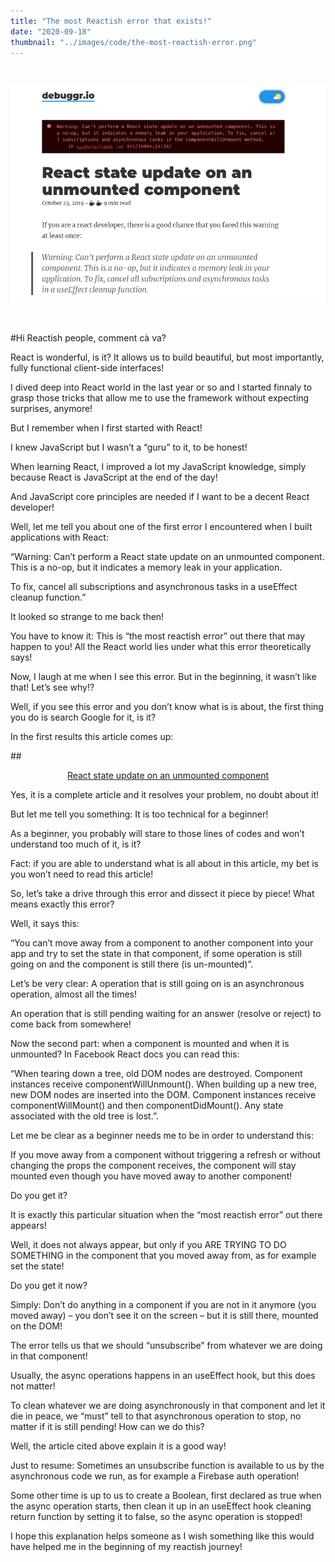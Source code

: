 ```yaml
---
title: "The most Reactish error that exists!"
date: "2020-09-18"
thumbnail: "../images/code/the-most-reactish-error.png"
---
```


</br>

![Gatsby](../images/code/the-most-reactish-error.png)

</br>

#Hi Reactish people, comment cà va?

React is wonderful, is it? It allows us to build beautiful, but most importantly, fully functional client-side interfaces!

I dived deep into React world in the last year or so and I started finnaly to grasp those tricks that allow me to use the framework without expecting surprises, anymore!

But I remember when I first started with React!

I knew JavaScript but I wasn’t a “guru” to it, to be honest!

When learning React, I improved a lot my JavaScript knowledge, simply because React is JavaScript at the end of the day!

And JavaScript core principles are needed if I want to be a decent React developer!

Well, let me tell you about one of the first error I encountered when I built applications with React:

“Warning: Can’t perform a React state update on an unmounted component. This is a no-op, but it indicates a memory leak in your application.

To fix, cancel all subscriptions and asynchronous tasks in a useEffect cleanup function.”

It looked so strange to me back then!

You have to know it: This is “the most reactish error” out there that may happen to you!
All the React world lies under what this error theoretically says!

Now, I laugh at me when I see this error. But in the beginning, it wasn’t like that!
Let’s see why!?

Well, if you see this error and you don’t know what is is about, the first thing you do is search Google for it, is it?

In the first results this article comes up:

##<center><a href="https://www.debuggr.io/react-update-unmounted-component/" target="_blank">React state update on an unmounted component</a></center>

Yes, it is a complete article and it resolves your problem, no doubt about it!

But let me tell you something: It is too technical for a beginner!

As a beginner, you probably will stare to those lines of codes and won’t understand too much of it, is it?

Fact: if you are able to understand what is all about in this article, my bet is you won’t need to read this article!

So, let’s take a drive through this error and dissect it piece by piece!
What means exactly this error?

Well, it says this:

“You can’t move away from a component to another component into your app and try to set the state in that component, if some operation is still going on and the component is still there (is un-mounted)”.

Let’s be very clear: A operation that is still going on is an asynchronous operation, almost all the times!

An operation that is still pending waiting for an answer (resolve or reject) to come back from somewhere!

Now the second part: when a component is mounted and when it is unmounted?
In Facebook React docs you can read this:

“When tearing down a tree, old DOM nodes are destroyed. Component instances receive componentWillUnmount(). When building up a new tree, new DOM nodes are inserted into the DOM. Component instances receive componentWillMount() and then componentDidMount(). Any state associated with the old tree is lost.”.

Let me be clear as a beginner needs me to be in order to understand this:

If you move away from a component without triggering a refresh or without changing the props the component receives, the component will stay mounted even though you have moved away to another component!

Do you get it?

It is exactly this particular situation when the “most reactish error” out there appears!

Well, it does not always appear, but only if you ARE TRYING TO DO SOMETHING in the component that you moved away from, as for example set the state!

Do you get it now?

Simply: Don’t do anything in a component if you are not in it anymore (you moved away) – you don’t see it on the screen – but it is still there, mounted on the DOM!

The error tells us that we should “unsubscribe” from whatever we are doing in that component!

Usually, the async operations happens in an useEffect hook, but this does not matter!

To clean whatever we are doing asynchronously in that component and let it die in peace, we “must” tell to that asynchronous operation to stop, no matter if it is still pending!
How can we do this?

Well, the article cited above explain it is a good way!

Just to resume: Sometimes an unsubscribe function is available to us by the asynchronous code we run, as for example a Firebase auth operation!

Some other time is up to us to create a Boolean, first declared as true when the async operation starts, then clean it up in an useEffect hook cleaning return function by setting it to false, so the async operation is stopped!

I hope this explanation helps someone as I wish something like this would have helped me in the beginning of my reactish journey!

